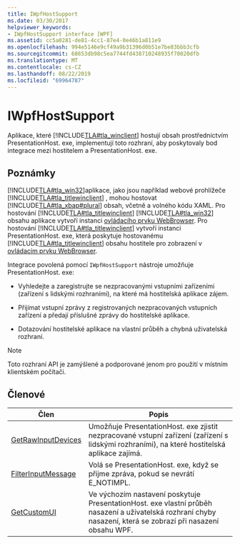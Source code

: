 ```yaml
---
title: IWpfHostSupport
ms.date: 03/30/2017
helpviewer_keywords:
- IWpfHostSupport interface [WPF]
ms.assetid: cc5a0281-de81-4cc1-87e4-0e46b1a811e9
ms.openlocfilehash: 994e5146e9cf49a9b31396d0b51e7be83bbb3cfb
ms.sourcegitcommit: 68653db98c5ea7744fd438710248935f70020dfb
ms.translationtype: MT
ms.contentlocale: cs-CZ
ms.lasthandoff: 08/22/2019
ms.locfileid: "69964787"
---
```

# <a name="iwpfhostsupport"></a>IWpfHostSupport
Aplikace, které [!INCLUDE[TLA#tla_winclient](../../../../includes/tlasharptla-winclient-md.md)] hostují obsah prostřednictvím PresentationHost. exe, implementují toto rozhraní, aby poskytovaly bod integrace mezi hostitelem a PresentationHost. exe.  
  
## <a name="remarks"></a>Poznámky  
 [!INCLUDE[TLA#tla_win32](../../../../includes/tlasharptla-win32-md.md)]aplikace, jako jsou například webové prohlížeče [!INCLUDE[TLA#tla_titlewinclient](../../../../includes/tlasharptla-titlewinclient-md.md)] , mohou hostovat [!INCLUDE[TLA#tla_xbap#plural](../../../../includes/tlasharptla-xbapsharpplural-md.md)] obsah, včetně a volného kódu XAML. Pro hostování [!INCLUDE[TLA#tla_titlewinclient](../../../../includes/tlasharptla-titlewinclient-md.md)] [!INCLUDE[TLA#tla_win32](../../../../includes/tlasharptla-win32-md.md)] obsahu aplikace vytvoří instanci [ovládacího prvku WebBrowser](https://go.microsoft.com/fwlink/?LinkId=97911). Pro hostování [!INCLUDE[TLA#tla_titlewinclient](../../../../includes/tlasharptla-titlewinclient-md.md)] vytvoří instanci PresentationHost. exe, která poskytuje hostovanému [!INCLUDE[TLA#tla_titlewinclient](../../../../includes/tlasharptla-titlewinclient-md.md)] obsahu hostitele pro zobrazení v [ovládacím prvku WebBrowser](https://go.microsoft.com/fwlink/?LinkId=97911).  
  
 Integrace povolená pomocí `IWpfHostSupport` nástroje umožňuje PresentationHost. exe:  
  
- Vyhledejte a zaregistrujte se nezpracovanými vstupními zařízeními (zařízení s lidskými rozhraními), na které má hostitelská aplikace zájem.  
  
- Přijímat vstupní zprávy z registrovaných nezpracovaných vstupních zařízení a předají příslušné zprávy do hostitelské aplikace.  
  
- Dotazování hostitelské aplikace na vlastní průběh a chybná uživatelská rozhraní.  
  
> [!NOTE]
> Toto rozhraní API je zamýšlené a podporované jenom pro použití v místním klientském počítači.  
  
## <a name="members"></a>Členové  
  
|Člen|Popis|  
|------------|-----------------|  
|[GetRawInputDevices](getrawinputdevices.md)|Umožňuje PresentationHost. exe zjistit nezpracované vstupní zařízení (zařízení s lidskými rozhraními), na které hostitelská aplikace zajímá.|  
|[FilterInputMessage](filterinputmessage.md)|Volá se PresentationHost. exe, když se přijme zpráva, pokud se nevrátí E_NOTIMPL.|  
|[GetCustomUI](getcustomui.md)|Ve výchozím nastavení poskytuje PresentationHost. exe vlastní průběh nasazení a uživatelská rozhraní chyby nasazení, která se zobrazí při nasazení obsahu WPF.|
